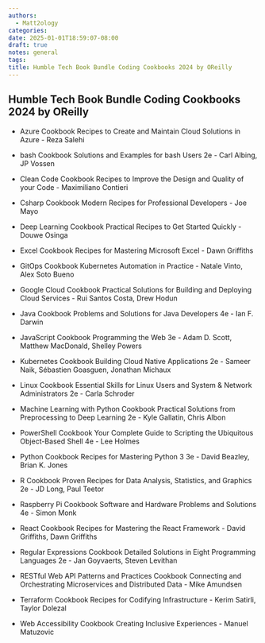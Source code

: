 ```yaml
---
authors:
  - Matt2ology
categories:
date: 2025-01-01T18:59:07-08:00
draft: true
notes: general
tags:
title: Humble Tech Book Bundle Coding Cookbooks 2024 by OReilly
---
```


## Humble Tech Book Bundle Coding Cookbooks 2024 by OReilly

- Azure Cookbook Recipes to Create and Maintain Cloud Solutions in Azure - Reza Salehi

- bash Cookbook Solutions and Examples for bash Users 2e - Carl Albing, JP Vossen

- Clean Code Cookbook Recipes to Improve the Design and Quality of your Code - Maximiliano Contieri

- Csharp Cookbook Modern Recipes for Professional Developers - Joe Mayo

- Deep Learning Cookbook Practical Recipes to Get Started Quickly - Douwe Osinga

- Excel Cookbook Recipes for Mastering Microsoft Excel - Dawn Griffiths

- GitOps Cookbook Kubernetes Automation in Practice - Natale Vinto, Alex Soto Bueno

- Google Cloud Cookbook Practical Solutions for Building and Deploying Cloud Services - Rui Santos Costa, Drew Hodun

- Java Cookbook Problems and Solutions for Java Developers 4e - Ian F. Darwin

- JavaScript Cookbook Programming the Web 3e - Adam D. Scott, Matthew MacDonald, Shelley Powers

- Kubernetes Cookbook Building Cloud Native Applications 2e - Sameer Naik, Sébastien Goasguen, Jonathan Michaux

- Linux Cookbook Essential Skills for Linux Users and System & Network Administrators 2e - Carla Schroder

- Machine Learning with Python Cookbook Practical Solutions from Preprocessing to Deep Learning 2e - Kyle Gallatin, Chris Albon

- PowerShell Cookbook Your Complete Guide to Scripting the Ubiquitous Object-Based Shell 4e - Lee Holmes

- Python Cookbook Recipes for Mastering Python 3 3e - David Beazley, Brian K. Jones

- R Cookbook Proven Recipes for Data Analysis, Statistics, and Graphics 2e - JD Long, Paul Teetor

- Raspberry Pi Cookbook Software and Hardware Problems and Solutions 4e - Simon Monk

- React Cookbook Recipes for Mastering the React Framework - David Griffiths, Dawn Griffiths

- Regular Expressions Cookbook Detailed Solutions in Eight Programming Languages 2e - Jan Goyvaerts, Steven Levithan

- RESTful Web API Patterns and Practices Cookbook Connecting and Orchestrating Microservices and Distributed Data - Mike Amundsen

- Terraform Cookbook Recipes for Codifying Infrastructure - Kerim Satirli, Taylor Dolezal

- Web Accessibility Cookbook Creating Inclusive Experiences - Manuel Matuzovic
